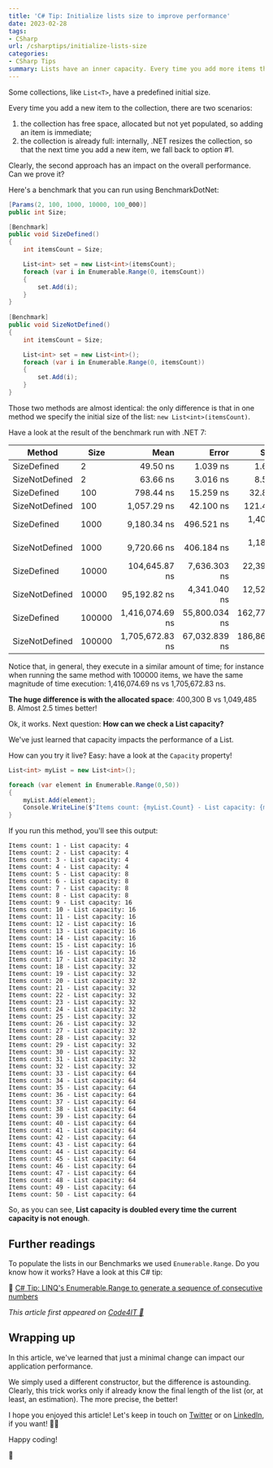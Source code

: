 ```yaml
---
title: 'C# Tip: Initialize lists size to improve performance'
date: 2023-02-28
tags:
- CSharp
url: /csharptips/initialize-lists-size
categories:
- CSharp Tips
summary: Lists have an inner capacity. Every time you add more items than the current Capacity, you add performance overhead. How to prevent it?
---
```


Some collections, like `List<T>`, have a predefined initial size.

Every time you add a new item to the collection, there are two scenarios:

1. the collection has free space, allocated but not yet populated, so adding an item is immediate;
2. the collection is already full: internally, .NET resizes the collection, so that the next time you add a new item, we fall back to option #1.

Clearly, the second approach has an impact on the overall performance. Can we prove it?

Here's a benchmark that you can run using BenchmarkDotNet:

```cs
[Params(2, 100, 1000, 10000, 100_000)]
public int Size;

[Benchmark]
public void SizeDefined()
{
    int itemsCount = Size;

    List<int> set = new List<int>(itemsCount);
    foreach (var i in Enumerable.Range(0, itemsCount))
    {
        set.Add(i);
    }
}
  
[Benchmark]
public void SizeNotDefined()
{
    int itemsCount = Size;

    List<int> set = new List<int>();
    foreach (var i in Enumerable.Range(0, itemsCount))
    {
        set.Add(i);
    }
}
```

Those two methods are almost identical: the only difference is that in one method we specify the initial size of the list: `new List<int>(itemsCount)`.

Have a look at the result of the benchmark run with .NET 7:

|         Method |   Size |            Mean |         Error |         StdDev |          Median |     Gen0 |     Gen1 |     Gen2 | Allocated |
|--------------- |------- |----------------:|--------------:|---------------:|----------------:|---------:|---------:|---------:|----------:|
|    SizeDefined |      2 |        49.50 ns |      1.039 ns |       1.678 ns |        49.14 ns |   0.0248 |        - |        - |     104 B |
| SizeNotDefined |      2 |        63.66 ns |      3.016 ns |       8.507 ns |        61.99 ns |   0.0268 |        - |        - |     112 B |
|    SizeDefined |    100 |       798.44 ns |     15.259 ns |      32.847 ns |       790.23 ns |   0.1183 |        - |        - |     496 B |
| SizeNotDefined |    100 |     1,057.29 ns |     42.100 ns |     121.469 ns |     1,056.42 ns |   0.2918 |        - |        - |    1224 B |
|    SizeDefined |   1000 |     9,180.34 ns |    496.521 ns |   1,400.446 ns |     8,965.82 ns |   0.9766 |        - |        - |    4096 B |
| SizeNotDefined |   1000 |     9,720.66 ns |    406.184 ns |   1,184.857 ns |     9,401.37 ns |   2.0142 |        - |        - |    8464 B |
|    SizeDefined |  10000 |   104,645.87 ns |  7,636.303 ns |  22,395.954 ns |    99,032.68 ns |   9.5215 |   1.0986 |        - |   40096 B |
| SizeNotDefined |  10000 |    95,192.82 ns |  4,341.040 ns |  12,524.893 ns |    92,824.50 ns |  31.2500 |        - |        - |  131440 B |
|    SizeDefined | 100000 | 1,416,074.69 ns | 55,800.034 ns | 162,771.317 ns | 1,402,166.02 ns | 123.0469 | 123.0469 | 123.0469 |  400300 B |
| SizeNotDefined | 100000 | 1,705,672.83 ns | 67,032.839 ns | 186,860.763 ns | 1,621,602.73 ns | 285.1563 | 285.1563 | 285.1563 | 1049485 B |

Notice that, in general, they execute in a similar amount of time; for instance when running the same method with 100000 items, we have the same magnitude of time execution: 1,416,074.69 ns vs 1,705,672.83 ns.

**The huge difference is with the allocated space**: 400,300 B vs 1,049,485 B. Almost 2.5 times better!

Ok, it works. Next question: **How can we check a List capacity?**

We've just learned that capacity impacts the performance of a List.

How can you try it live? Easy: have a look at the `Capacity` property!

```cs
List<int> myList = new List<int>();

foreach (var element in Enumerable.Range(0,50))
{
    myList.Add(element);
    Console.WriteLine($"Items count: {myList.Count} - List capacity: {myList.Capacity}");   
}
```

If you run this method, you'll see this output:

```plaintext
Items count: 1 - List capacity: 4
Items count: 2 - List capacity: 4
Items count: 3 - List capacity: 4
Items count: 4 - List capacity: 4
Items count: 5 - List capacity: 8
Items count: 6 - List capacity: 8
Items count: 7 - List capacity: 8
Items count: 8 - List capacity: 8
Items count: 9 - List capacity: 16
Items count: 10 - List capacity: 16
Items count: 11 - List capacity: 16
Items count: 12 - List capacity: 16
Items count: 13 - List capacity: 16
Items count: 14 - List capacity: 16
Items count: 15 - List capacity: 16
Items count: 16 - List capacity: 16
Items count: 17 - List capacity: 32
Items count: 18 - List capacity: 32
Items count: 19 - List capacity: 32
Items count: 20 - List capacity: 32
Items count: 21 - List capacity: 32
Items count: 22 - List capacity: 32
Items count: 23 - List capacity: 32
Items count: 24 - List capacity: 32
Items count: 25 - List capacity: 32
Items count: 26 - List capacity: 32
Items count: 27 - List capacity: 32
Items count: 28 - List capacity: 32
Items count: 29 - List capacity: 32
Items count: 30 - List capacity: 32
Items count: 31 - List capacity: 32
Items count: 32 - List capacity: 32
Items count: 33 - List capacity: 64
Items count: 34 - List capacity: 64
Items count: 35 - List capacity: 64
Items count: 36 - List capacity: 64
Items count: 37 - List capacity: 64
Items count: 38 - List capacity: 64
Items count: 39 - List capacity: 64
Items count: 40 - List capacity: 64
Items count: 41 - List capacity: 64
Items count: 42 - List capacity: 64
Items count: 43 - List capacity: 64
Items count: 44 - List capacity: 64
Items count: 45 - List capacity: 64
Items count: 46 - List capacity: 64
Items count: 47 - List capacity: 64
Items count: 48 - List capacity: 64
Items count: 49 - List capacity: 64
Items count: 50 - List capacity: 64
```

So, as you can see, **List capacity is doubled every time the current capacity is not enough**.

## Further readings

To populate the lists in our Benchmarks we used `Enumerable.Range`. Do you know how it works? Have a look at this C# tip:

🔗 [C# Tip: LINQ's Enumerable.Range to generate a sequence of consecutive numbers](https://www.code4it.dev/csharptips/enumerable-range)

*This article first appeared on [Code4IT 🐧](https://www.code4it.dev/)*

## Wrapping up

In this article, we've learned that just a minimal change can impact our application performance.

We simply used a different constructor, but the difference is astounding. Clearly, this trick works only if already know the final length of the list (or, at least, an estimation). The more precise, the better!

I hope you enjoyed this article! Let's keep in touch on [Twitter](https://twitter.com/BelloneDavide) or on [LinkedIn](https://www.linkedin.com/in/BelloneDavide/), if you want! 🤜🤛

Happy coding!

🐧
